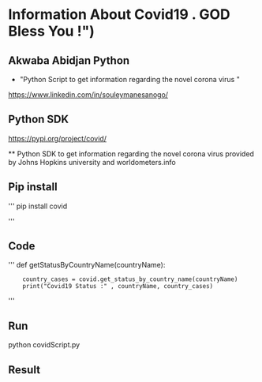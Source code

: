 # Information About Covid19 . GOD Bless You !")

##  Akwaba Abidjan Python

- "Python Script to get information regarding the novel corona virus " 

https://www.linkedin.com/in/souleymanesanogo/

## Python  SDK

https://pypi.org/project/covid/

** Python SDK to get information regarding the novel corona virus provided by Johns Hopkins university and worldometers.info

## Pip install

'''
pip install  covid

'''

## Code

'''
def  getStatusByCountryName(countryName):

		country_cases = covid.get_status_by_country_name(countryName)	
		print("Covid19 Status :" , countryName, country_cases)
		
'''

## Run
python  covidScript.py

## Result
